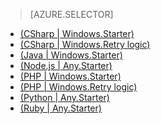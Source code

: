 > [AZURE.SELECTOR]
- [(CSharp | Windows.Starter)](/documentation/articles/sql-database-develop-dotnet-simple)
- [(CSharp | Windows.Retry logic)](/documentation/articles/sql-database-develop-csharp-retry-windows)
- [(Java | Windows.Starter)](/documentation/articles/sql-database-develop-java-simple-windows)
- [(Node.js | Any.Starter)](/documentation/articles/sql-database-develop-nodejs-simple)
- [(PHP | Windows.Starter)](/documentation/articles/sql-database-develop-php-simple-windows)
- [(PHP | Windows.Retry logic)](/documentation/articles/sql-database-develop-php-retry-windows)
- [(Python | Any.Starter)](/documentation/articles/sql-database-develop-python-simple)
- [(Ruby | Any.Starter)](/documentation/articles/sql-database-develop-ruby-simple)

<!---HONumber=Mooncake_0503_2016-->
